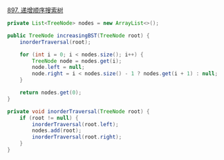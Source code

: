 [897. 递增顺序搜索树](https://leetcode-cn.com/problems/increasing-order-search-tree/)

```java
private List<TreeNode> nodes = new ArrayList<>();

public TreeNode increasingBST(TreeNode root) {
    inorderTraversal(root);

    for (int i = 0; i < nodes.size(); i++) {
        TreeNode node = nodes.get(i);
        node.left = null;
        node.right = i < nodes.size() - 1 ? nodes.get(i + 1) : null;
    }

    return nodes.get(0);
}

private void inorderTraversal(TreeNode root) {
    if (root != null) {
        inorderTraversal(root.left);
        nodes.add(root);
        inorderTraversal(root.right);
    }
}
```

